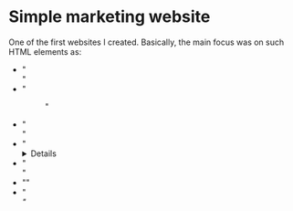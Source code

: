 # Simple marketing website

One of the first websites I created. Basically, the main focus was on such HTML elements as:
- "<section>"
- "<figure>"
- "<figcaption>"
- "<details>"
- "<summary>"
- "<abbr>"
- "<address>"
